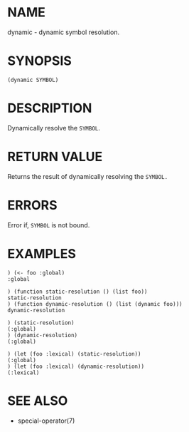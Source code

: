 # NAME
dynamic - dynamic symbol resolution.

# SYNOPSIS

    (dynamic SYMBOL)

# DESCRIPTION
Dynamically resolve the `SYMBOL`.

# RETURN VALUE
Returns the result of dynamically resolving the `SYMBOL.`

# ERRORS
Error if, `SYMBOL` is not bound.

# EXAMPLES

    ) (<- foo :global)
    :global

    ) (function static-resolution () (list foo))
    static-resolution
    ) (function dynamic-resolution () (list (dynamic foo)))
    dynamic-resolution

    ) (static-resolution)
    (:global)
    ) (dynamic-resolution)
    (:global)

    ) (let (foo :lexical) (static-resolution))
    (:global)
    ) (let (foo :lexical) (dynamic-resolution))
    (:lexical)

# SEE ALSO
- special-operator(7)
